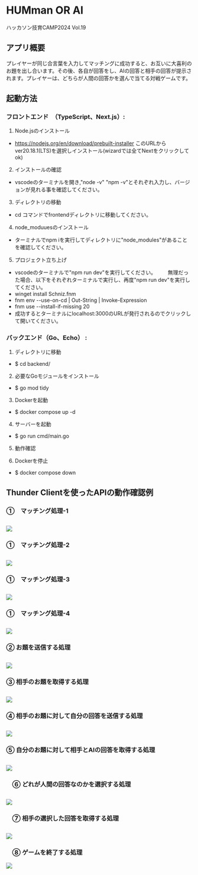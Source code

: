 # HUMman OR AI
ハッカソン技育CAMP2024 Vol.19

## アプリ概要
プレイヤーが同じ合言葉を入力してマッチングに成功すると、お互いに大喜利のお題を出し合います。その後、各自が回答をし、AIの回答と相手の回答が提示されます。プレイヤーは、どちらが人間の回答かを選んで当てる対戦ゲームです。

## 起動方法

### フロントエンド　（TypeScript、Next.js）:
1. Node.jsのインストール 
- https://nodejs.org/en/download/prebuilt-installer
   このURLからver20.18.1(LTS)を選択しインストール(wizardでは全てNextをクリックしてok)


2. インストールの確認
- vscodeのターミナルを開き,"node -v" "npm -v"とそれぞれ入力し、バージョンが見れる事を確認してください。

3. ディレクトリの移動
- cd コマンドでfrontendディレクトリに移動してください。

4. node_moduuesのインストール
- ターミナルでnpm iを実行してディレクトリに"node_modules"があることを確認してください。

5. プロジェクト立ち上げ
- vscodeのターミナルで"npm run dev"を実行してください。
　　無理だった場合、以下をそれぞれターミナルで実行し、再度"npm run dev"を実行してください。
- winget install Schniz.fnm
- fnm env --use-on-cd | Out-String | Invoke-Expression
- fnm use --install-if-missing 20
- 成功するとターミナルにlocalhost:3000のURLが発行されるのでクリックして開いてください。

### バックエンド（Go、Echo） :

1. ディレクトリに移動                　
- $ cd backend/ 

2. 必要なGoモジュールをインストール
- $ go mod tidy 

3. Dockerを起動
- $ docker compose up -d 

4. サーバーを起動
- $ go run cmd/main.go 

5. 動作確認

6. Dockerを停止
- $ docker compose down

## Thunder Clientを使ったAPIの動作確認例
### ①　マッチング処理-1
![](./api_images/1_1.png)
---
### ①　マッチング処理-2
![](./api_images/1_2.png)
---
### ①　マッチング処理-3
![](./api_images/1_3.png)
---
### ①　マッチング処理-4
![](./api_images/1_4.png)
---
### ② お題を送信する処理
![](./api_images/2.png)
---
### ③ 相手のお題を取得する処理
![](./api_images/3.png)
---
### ④ 相手のお題に対して自分の回答を送信する処理
![](./api_images/4.png)
---
### ⑤ 自分のお題に対して相手とAIの回答を取得する処理
![](./api_images/5.png)
---
### 　⑥ どれが人間の回答なのかを選択する処理
![](./api_images/6.png)
---
### 　⑦ 相手の選択した回答を取得する処理
![](./api_images/7.png)
---
### 　⑧ ゲームを終了する処理
![](./api_images/8.png)

